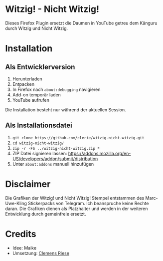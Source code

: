# Witzig! - Nicht Witzig!
Dieses Firefox Plugin ersetzt die Daumen in YouTube getreu dem Känguru durch Witzig und Nicht Witzig.

# Installation
## Als Entwicklerversion
1. Herunterladen
2. Entpacken
3. In Firefox nach `about:debugging` navigieren
4. Add-on temporär laden
5. YouTube aufrufen

Die Installation besteht nur während der aktuellen Session.

## Als Installationsdatei
1. `git clone https://github.com/clerie/witzig-nicht-witzig.git`
2. `cd witzig-nicht-witzig/`
3. `zip -r -FS ../witzig-nicht-witzig.zip *`
4. ZIP Datei signieren lassen: https://addons.mozilla.org/en-US/developers/addon/submit/distribution
5. Unter `about:addons` manuell hinzufügen

# Disclaimer
Die Grafiken der Witzig! und Nicht Witzig! Stempel entstammen des Marc-Uwe-Kling Stickerpacks von Telegram. Ich beanspruche keine Rechte daran.
Die Grafiken dienen als Platzhalter und werden in der weiteren Entwicklung durch gemeinfreie ersetzt.

# Credits
- Idee: Maike
- Umsetzung: [Clemens Riese](https://clerie.de)

